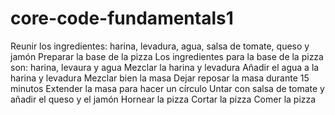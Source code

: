 # core-code-fundamentals1
Reunir los ingredientes: harina, levadura, agua, salsa de tomate, queso y jamón
Preparar la base de la pizza
Los ingredientes para la base de la pizza son: harina, levaura y agua
Mezclar la harina y levadura
Añadir el agua a la harina y levadura
Mezclar bien la masa
Dejar reposar la masa durante 15 minutos
Extender la masa para hacer un círculo
Untar con salsa de tomate y añadir el queso y el jamón
Hornear la pizza
Cortar la pizza
Comer la pizza
